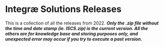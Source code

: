 # Integræ Solutions Releases

This is a collection of all the releases from 2022. ***Only the .zip file without the time and date stamp (ie. ISCS.zip) is the current version. All the others are for knowledge base and storing purposes only, and unexpected error may occur if you try to execute a past version.***
